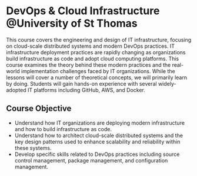 # DevOps & Cloud Infrastructure @University of St Thomas
This course covers the engineering and design of IT infrastructure, focusing on cloud-scale distributed systems and modern DevOps practices. IT infrastructure deployment practices are rapidly changing as organizations build infrastructure as code and adopt cloud computing platforms. This course examines the theory behind these modern practices and the real-world implementation challenges faced by IT organizations. 
While the lessons will cover a number of theoretical concepts, we will primarily learn by doing. Students will gain hands-on experience with several widely-adopted IT platforms including GitHub, AWS, and Docker. 
## Course Objective
- Understand how IT organizations are deploying modern infrastructure and how to build infrastructure as code. 
- Understand how to architect cloud-scale distributed systems and the key design patterns used to enhance scalability and reliability within these systems. 
- Develop specific skills related to DevOps practices including source control management, package management, and configuration management.  
